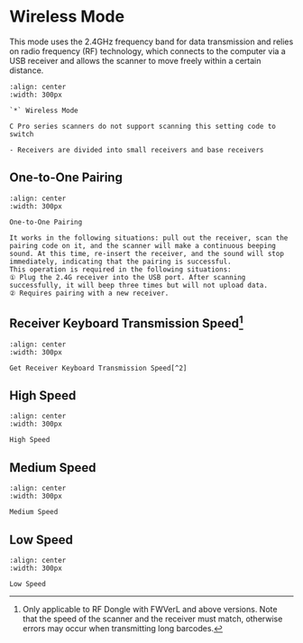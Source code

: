 # Wireless Mode

This mode uses the 2.4GHz frequency band for data transmission and relies on radio frequency (RF) technology, which connects to the computer via a USB receiver and allows the scanner to move freely within a certain distance.

```{figure} ../../media/2523IFSNO241.png
:align: center
:width: 300px

`*` Wireless Mode
```
```{warning}
C Pro series scanners do not support scanning this setting code to switch
```

```{note}
- Receivers are divided into small receivers and base receivers
```

## One-to-One Pairing
```{figure} ../../media/24RF23CH02.png
:align: center
:width: 300px

One-to-One Pairing
```

```{note}
It works in the following situations: pull out the receiver, scan the pairing code on it, and the scanner will make a continuous beeping sound. At this time, re-insert the receiver, and the sound will stop immediately, indicating that the pairing is successful.  
This operation is required in the following situations:  
① Plug the 2.4G receiver into the USB port. After scanning successfully, it will beep three times but will not upload data.  
② Requires pairing with a new receiver.
```

## Receiver Keyboard Transmission Speed[^1]

[^1]: Only applicable to RF Dongle with FWVerL and above versions. Note that the speed of the scanner and the receiver must match, otherwise errors may occur when transmitting long barcodes.

```{figure} ../../media/25KB23SP.png
:align: center
:width: 300px

Get Receiver Keyboard Transmission Speed[^2]
```
[^2]: It is only valid in wireless 2.4G mode and when the receiving end is receiving normally.

## High Speed


```{figure} ../../media/24USB23KEY.png
:align: center
:width: 300px

High Speed
```


## Medium Speed

```{figure} ../../media/24USB23KEY4.png
:align: center
:width: 300px

Medium Speed
```

## Low Speed

```{figure} ../../media/24USB23KEY9.png
:align: center
:width: 300px

Low Speed
```

